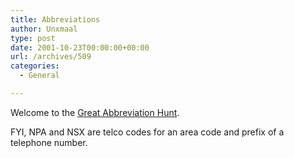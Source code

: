 ```yaml
---
title: Abbreviations
author: Unxmaal
type: post
date: 2001-10-23T00:00:00+00:00
url: /archives/509
categories:
  - General

---
```

Welcome to the [Great Abbreviation Hunt][1]. 

FYI, NPA and NSX are telco codes for an area code and prefix of a telephone number.

 [1]: http://www.atomiser.demon.co.uk/abbrev/